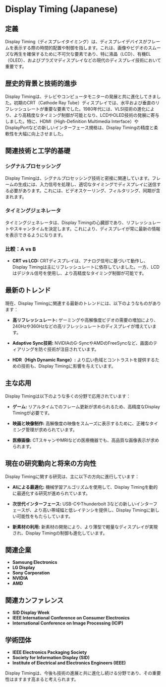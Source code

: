 # Display Timing (Japanese)

## 定義

Display Timing（ディスプレイタイミング）は、ディスプレイデバイスがフレームを表示する際の時間的配置や制御を指します。これは、画像やビデオのスムーズな再生を確保するために不可欠な要素であり、特に液晶（LCD）、有機EL（OLED）、およびプラズマディスプレイなどの現代のディスプレイ技術において重要です。

## 歴史的背景と技術的進歩

Display Timingは、テレビやコンピュータモニターの発展と共に進化してきました。初期のCRT（Cathode Ray Tube）ディスプレイでは、水平および垂直のリフレッシュレートが重要な要素でした。1980年代には、VLSI技術の進化により、より高精度なタイミング制御が可能となり、LCDやOLED技術の発展に寄与しました。特に、HDMI（High-Definition Multimedia Interface）やDisplayPortなどの新しいインターフェース規格は、Display Timingの精度と柔軟性を大幅に向上させました。

## 関連技術と工学的基礎

### シグナルプロセッシング

Display Timingは、シグナルプロセッシング技術と密接に関連しています。フレームの生成には、入力信号を処理し、適切なタイミングでディスプレイに送信する必要があります。これには、ビデオスケーリング、フィルタリング、同期が含まれます。

### タイミングジェネレータ

タイミングジェネレータは、Display Timingの心臓部であり、リフレッシュレートやスキャンタイムを決定します。これにより、ディスプレイが常に最新の情報を表示できるようになります。

### 比較：A vs B

- **CRT vs LCD:** CRTディスプレイは、アナログ信号に基づいて動作し、Display Timingは主にリフレッシュレートに依存していました。一方、LCDはデジタル信号を使用し、より高精度なタイミング制御が可能です。

## 最新のトレンド

現在、Display Timingに関連する最新のトレンドには、以下のようなものがあります：

- **高リフレッシュレート:** ゲーミングや高解像度ビデオの需要の増加により、240Hzや360Hzなどの高リフレッシュレートのディスプレイが増えています。
  
- **Adaptive Sync技術:** NVIDIAのG-SyncやAMDのFreeSyncなど、画面のティアリングを防ぐ技術が注目されています。

- **HDR（High Dynamic Range）:** より広い色域とコントラストを提供するための技術も、Display Timingに影響を与えています。

## 主な応用

Display Timingは以下のような多くの分野で応用されています：

- **ゲーム:** リアルタイムでのフレーム更新が求められるため、高精度なDisplay Timingが必要です。
  
- **映画と映像制作:** 高解像度の映像をスムーズに表示するために、正確なタイミング管理が求められています。

- **医療画像:** CTスキャンやMRIなどの医療機器でも、高品質な画像表示が求められます。

## 現在の研究動向と将来の方向性

Display Timingに関する研究は、主に以下の方向に進行しています：

- **AIによる最適化:** 機械学習アルゴリズムを使用して、Display Timingを動的に最適化する研究が進められています。
  
- **次世代インターフェース:** USB-CやThunderbolt 3などの新しいインターフェースが、より高い帯域幅と低レイテンシを提供し、Display Timingに新しい可能性をもたらしています。

- **新素材の利用:** 新素材の開発により、より薄型で軽量なディスプレイが実現され、Display Timingの制御も進化しています。

## 関連企業

- **Samsung Electronics**
- **LG Display**
- **Sony Corporation**
- **NVIDIA**
- **AMD**

## 関連カンファレンス

- **SID Display Week**
- **IEEE International Conference on Consumer Electronics**
- **International Conference on Image Processing (ICIP)**

## 学術団体

- **IEEE Electronics Packaging Society**
- **Society for Information Display (SID)**
- **Institute of Electrical and Electronics Engineers (IEEE)**

Display Timingは、今後も技術の進展と共に進化し続ける分野であり、その重要性はますます高まると考えられます。